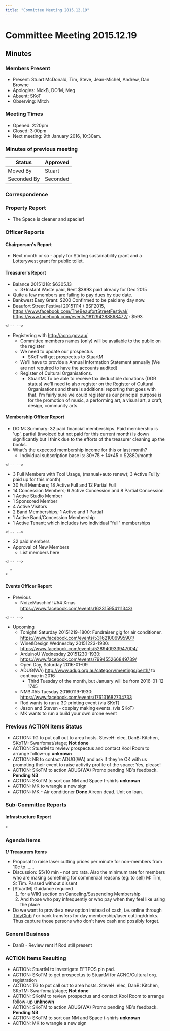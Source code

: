 ```yaml
---
title: "Committee Meeting 2015.12.19"
---
```

# Committee Meeting 2015.12.19

## Minutes

### Members Present

-   Present: Stuart McDonald, Tim, Steve, Jean-Michel, Andrew, Dan Browne
-   Apologies: NickB, DO'M, Meg
-   Absent: SKoT
-   Observing: Mitch

### Meeting Times

-   Opened: 2:20pm
-   Closed: 3:00pm
-   Next meeting: 9th January 2016, 10:30am.

### Minutes of previous meeting

| Status      | Approved |
|-------------|----------|
| Moved By    | Stuart   |
| Seconded By | Seconded |

### Correspondence

### Property Report

-   The Space is cleaner and spacier!

### Officer Reports

#### Chairperson's Report

-   Next month or so - apply for Stirling sustainability grant and a Lotterywest grant for public toilet.

#### Treasurer's Report

-   Balance 20151218: \$6305.13
    -   3\*Instant Waste paid, Rent \$3993 paid already for Dec 2015
-   Quite a few members are failing to pay dues by due date.
-   Bankwest Easy Grant: \$200 Confirmed to be paid any day now.
-   Beaufort Street Festival 20151114 / BSF2015, <https://www.facebook.com/TheBeaufortStreetFestival/> <https://www.facebook.com/events/181294288868472/> : \$593

```{=html}
<!-- -->
```
-   Registering with <http://acnc.gov.au/>
    -   Committee members names (only) will be available to the public on the register
    -   We need to update our prospectus
        -   SKoT will get prospectus to StuartM
    -   We'll have to provide a Annual Information Statement annually (We are not required to have the accounts audited)
    -   Register of Cultural Organisations.
        -   StuartM: To be able to receive tax deductible donations (DGR status) we'll need to also register on the Register of Cultural Organisations and there is additional reporting that goes with that. I'm fairly sure we could register as our principal purpose is for the promotion of music, a performing art, a visual art, a craft, design, community arts.

#### Membership Officer Report

-   DO'M: Summary: 32 paid financial memberships. Paid membership is 'up', partial (invoiced but not paid for this current month) is down significantly but I think due to the efforts of the treasurer cleaning up the books.
-   What's the expected membership income for this or last month?
    -   Individual subscription base is: 30\*75 + 14\*45 = \$2880/month

```{=html}
<!-- -->
```
-   3 Full Members with Tool Usage, (manual+auto renew); 3 Active Full(y paid up for this month)
-   30 Full Members; 18 Active Full and 12 Partial Full
-   14 Concession Members; 6 Active Concession and 8 Partial Concession
-   1 Active Studio Member
-   1 Sponsored Member
-   4 Active Visitors
-   2 Band Memberships; 1 Active and 1 Partial
-   1 Active Band/Concession Membership
-   1 Active Tenant; which includes two individual "full" memberships

```{=html}
<!-- -->
```
-   32 paid members
-   Approval of New Members
    -   List members here

```{=html}
<!-- -->
```
      * 
    * 

#### Events Officer Report

-   Previous
    -   NoizeMaschin!! \#54 Xmas <https://www.facebook.com/events/162315954111343/>

```{=html}
<!-- -->
```
-   Upcoming
    -   Tonight! Saturday 20151219-1800: Fundraiser gig for air conditioner. <https://www.facebook.com/events/531621006995901/>
    -   Wine&Design Wednesday 20151223-1930: <https://www.facebook.com/events/528940933947004/>
    -   ArduinoU Wednesday 20151230-1930: <https://www.facebook.com/events/799455266849739/>
    -   Open Day, Saturday 2016-01-09
    -   ADUG(WA) <http://www.adug.org.au/category/meetings/perth/> to continue in 2016
        -   Third Tuesday of the month, but January will be from 2016-01-12 1745
    -   NM!! \#55 Tuesday 20160119-1930: <https://www.facebook.com/events/176131682734733>
    -   Rod wants to run a 3D printing event (via SKoT)
    -   Jason and Steven - cosplay making events. (via SKoT)
    -   MK wants to run a build your own drone event

### Previous ACTION Items Status

-   ACTION: TG to put call out to area hosts. SteveH: elec, DanB: Kitchen, SKoTM: Swarfomat/stage; **Not done**
-   ACTION: StuartM to review prospectus and contact Kool Room to arrange follow-up **unknown**
-   ACTION: NB to contact ADUG(WA) and ask if they're OK with us promoting their event to raise activity profile of the space: Yes, please!
-   ACTION: SKoTM to action ADUG(WA) Promo pending NB's feedback. **Pending NB**
-   ACTION: SKoTM to sort our NM and Space t-shirts **unknown**
-   ACTION: MK to wrangle a new sign
-   ACTION: MK - Air conditioner **Done** Aircon dead. Unit on loan.

### Sub-Committee Reports

#### Infrastructure Report

    * 

### Agenda Items

**1/ Treasurers Items**

-   Proposal to raise laser cutting prices per minute for non-members from 10c to ......
-   Discussion: \$5/10 min - not pro rata. Also the minimum rate for members who are making something for commercial reasons (eg: to sell) M: Tim, S: Tim. Passed without dissent
-   \[StuartM\] Guidance required
    1.  for a WIKI section on Canceling/Suspending Membership
    2.  And those who pay infrequently or who pay when they feel like using the place
-   Do we want to provide a new option instead of cash, i.e. online through [TidyClub](/Tidyclub) / or bank transfers for day membership/laser cutting/drinks. Thus capture those persons who don't have cash and possibly forget.

### General Business

-   DanB - Review rent if Rod still present

### ACTION Items Resulting

-   ACTION: StuartM to investigate EFTPOS pin pad.
-   ACTION: SKoTM to get prospectus to StuartM for ACNC/Cultural org. registration
-   ACTION: TG to put call out to area hosts. SteveH: elec, DanB: Kitchen, SKoTM: Swarfomat/stage; **Not done**
-   ACTION: SKotM to review prospectus and contact Kool Room to arrange follow-up **unknown**
-   ACTION: SKoTM to action ADUG(WA) Promo pending NB's feedback. **Pending NB**
-   ACTION: SKoTM to sort our NM and Space t-shirts **unknown**
-   ACTION: MK to wrangle a new sign
